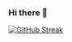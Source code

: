 ### Hi there 👋


[![GitHub Streak](https://streak-stats.demolab.com/?user=DenverCoder1)](https://git.io/streak-stats)
<!--
**Sammed-Chougule/Sammed-Chougule** is a ✨ _special_ ✨ repository because its `README.md` (this file) appears on your GitHub profile.

Here are some ideas to get you started:

- 🔭 I’m currently working on ...
- 🌱 I’m currently learning ...
- 👯 I’m looking to collaborate on ...
- 🤔 I’m looking for help with ...
- 💬 Ask me about ...
- 📫 How to reach me: ...
- 😄 Pronouns: ...
- ⚡ Fun fact: ...
-->
